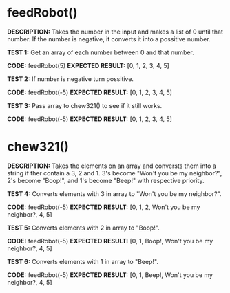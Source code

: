 # **feedRobot()** 

**DESCRIPTION:** Takes the number in the input and makes a list of 0 until that number. If the number is negative, it converts it into a possitive number.

**TEST 1:** Get an array of each number between 0 and that number.

**CODE:** feedRobot(5)
**EXPECTED RESULT:** [0, 1, 2, 3, 4, 5]

**TEST 2:** If number is negative turn possitive.

**CODE:** feedRobot(-5)
**EXPECTED RESULT:** [0, 1, 2, 3, 4, 5]

**TEST 3:** Pass array to chew321() to see if it still works.

**CODE:** feedRobot(-5)
**EXPECTED RESULT:** [0, 1, 2, 3, 4, 5]

# **chew321()**

**DESCRIPTION:** Takes the elements on an array and conversts them into a string if ther contain a 3, 2 and 1. 3's become "Won't you be my neighbor?", 2's become "Boop!", and 1's become "Beep!" with respective priority.

**TEST 4:** Converts elements with 3 in array to "Won't you be my neighbor?".

**CODE:** feedRobot(-5)
**EXPECTED RESULT:** [0, 1, 2, Won't you be my neighbor?, 4, 5]

**TEST 5:** Converts elements with 2 in array to "Boop!".

**CODE:** feedRobot(-5)
**EXPECTED RESULT:** [0, 1, Boop!, Won't you be my neighbor?, 4, 5]

**TEST 6:** Converts elements with 1 in array to "Beep!".

**CODE:** feedRobot(-5)
**EXPECTED RESULT:** [0, 1, Beep!, Won't you be my neighbor?, 4, 5]